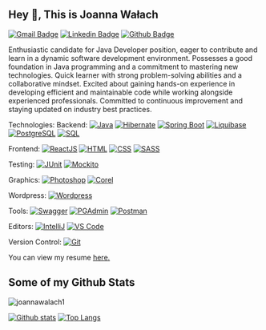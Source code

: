 ## Hey 👋, This is Joanna Wałach
[![Gmail Badge](https://img.shields.io/badge/-joanna.walach@op.pl-c14438?style=flat&logo=Gmail&logoColor=white&link=mailto:joanna.walach@op.pl)](mailto:joanna.walach@op.pl) 
[![Linkedin Badge](https://img.shields.io/badge/-https://www.linkedin.com/in/joannawalach/-0072b1?style=flat&logo=Linkedin&logoColor=white&link=https://www.linkedin.com/in/https://www.linkedin.com/in/joannawalach//)](https://www.linkedin.com/in/joannawalach//) [![Github Badge](https://img.shields.io/badge/-joannawalach1-grey?style=flat&logo=github&logoColor=white&link=https://github.com/joannawalach1/)](https://www.github.com/joannawalach1/) <p align='left'>Enthusiastic candidate for Java Developer position, eager to contribute and learn in a dynamic software development environment. Possesses a good foundation in Java programming and a commitment to mastering new technologies. Quick learner with strong problem-solving abilities and a collaborative mindset. Excited about gaining hands-on experience in developing efficient and maintainable code while working alongside experienced professionals. Committed to continuous improvement and staying updated on industry best practices.</p><p align='left'> 
Technologies:
Backend:  [![Java](https://img.shields.io/badge/Java-1.8-blue.svg)](https://www.java.com/) [![Hibernate](https://img.shields.io/badge/Hibernate-5.5.6-blue.svg)](https://hibernate.org/) [![Spring Boot](https://img.shields.io/badge/Spring_Boot-2.5.4-green.svg)](https://spring.io/projects/spring-boot) [![Liquibase](https://img.shields.io/badge/Liquibase-4.7.1-orange.svg)](https://www.liquibase.org/) [![PostgreSQL](https://img.shields.io/badge/PostgreSQL-13-blue.svg)](https://www.postgresql.org/) [![SQL](https://img.shields.io/badge/SQL-Standard-yellow.svg)](https://www.iso.org/standard/63555.html)

Frontend:  [![ReactJS](https://img.shields.io/badge/ReactJS-17.0.2-blue.svg)](https://reactjs.org/) [![HTML](https://img.shields.io/badge/HTML-5-orange.svg)](https://www.w3.org/TR/html52/) [![CSS](https://img.shields.io/badge/CSS-3-blue.svg)](https://www.w3.org/Style/CSS/Overview.en.html) [![SASS](https://img.shields.io/badge/SASS-Latest-pink.svg)](https://sass-lang.com/)

Testing:  [![JUnit](https://img.shields.io/badge/JUnit-5-green.svg)](https://junit.org/junit5/) [![Mockito](https://img.shields.io/badge/Mockito-3.12.4-yellow.svg)](https://site.mockito.org/)

Graphics:  [![Photoshop](https://img.shields.io/badge/Photoshop-CS6-blue.svg)](https://www.adobe.com/products/photoshop.html) [![Corel](https://img.shields.io/badge/Corel-Draw_X7-blue.svg)](https://www.coreldraw.com/)

Wordpress:  [![Wordpress](https://img.shields.io/badge/Wordpress-Latest-blue.svg)](https://wordpress.org/)

Tools:  [![Swagger](https://img.shields.io/badge/Swagger-Latest-green.svg)](https://swagger.io/) [![PGAdmin](https://img.shields.io/badge/PGAdmin-Latest-blue.svg)](https://www.pgadmin.org/) [![Postman](https://img.shields.io/badge/Postman-Latest-orange.svg)](https://www.postman.com/)

Editors: [![IntelliJ](https://img.shields.io/badge/IntelliJ-Latest-red.svg)](https://www.jetbrains.com/idea/) [![VS Code](https://img.shields.io/badge/VS_Code-Latest-blue.svg)](https://code.visualstudio.com/)

Version Control: [![Git](https://img.shields.io/badge/Git-Latest-orange.svg)](https://git-scm.com/)

You can view my resume <a href='joanna.walach@op.pl ' target=_blank><u>here</u>.</a></p>
## Some of my Github Stats
<p align=left> <img src=https://komarev.com/ghpvc/?username=joannawalach1 alt=joannawalach1 /> </p>

[![Github stats](https://github-readme-stats.vercel.app/api?username=joannawalach1&show_icons=true&include_all_commits=true)](https://github.com/joannawalach1/github-readme-stats)
[![Top Langs](https://github-readme-stats.vercel.app/api/top-langs/?username=joannawalach1&layout=compact)](https://github.com/joannawalach1/github-readme-stats)

<!---
joannawalach1/joannawalach1 is a ✨ special ✨ repository because its `README.md` (this file) appears on your GitHub profile.
You can click the Preview link to take a look at your changes.
--->
